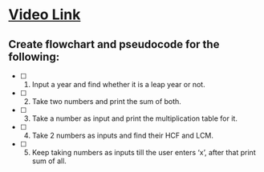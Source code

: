 # [Video Link](https://youtu.be/lhELGQAV4gg)

## Create flowchart and pseudocode for the following:

- [ ] 1. Input a year and find whether it is a leap year or not.
- [ ] 2. Take two numbers and print the sum of both.
- [ ] 3. Take a number as input and print the multiplication table for it.
- [ ] 4. Take 2 numbers as inputs and find their HCF and LCM.
- [ ] 5. Keep taking numbers as inputs till the user enters ‘x’, after that print sum of all.
